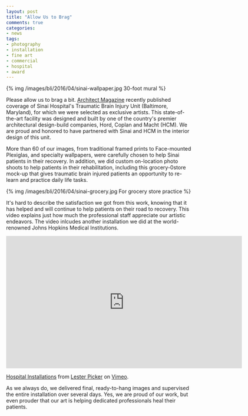 ```yaml
---
layout: post
title: "Allow Us to Brag"
comments: true
categories:
- news
tags:
- photography
- installation
- fine art
- commercial
- hospital
- award
---
```


{% img /images/bli/2016/04/sinai-wallpaper.jpg 30-foot mural %}

Please allow us to brag a bit. [Architect Magazine](http://www.architectmagazine.com/project-gallery/traumatic-brain-injury-unit-at-sinai-hospital) recently published coverage of Sinai Hospital's Traumatic Brain Injury Unit (Baltimore, Maryland), for which we were selected as exclusive artists. This state-of-the-art facility was designed and built by one of the country's premier architectural design-build companies, Hord, Coplan and Macht (HCM). We are proud and honored to have partnered with Sinai and HCM in the interior design of this unit. 

<!--more-->

More than 60 of our images, from traditional framed prints to Face-mounted Plexiglas, and specialty wallpapers, were carefully chosen to help Sinai patients in their recovery. In addition, we did custom on-location photo shoots to help patients in their rehabilitation, including this grocery-0store mock-up that gives traumatic brain injured patients an opportunity to re-learn and practice daily life tasks. 

{% img /images/bli/2016/04/sinai-grocery.jpg For grocery store practice %}

It's hard to describe the satisfaction we got from this work, knowing that it has helped and will continue to help patients on their road to recovery. This video explains just how much the professional staff appreciate our artistic endeavors. The video inlcudes another installation we did at the world-renowned Johns Hopkins Medical Institutions. 

<iframe src="https://player.vimeo.com/video/163415026" width="640" height="360" frameborder="0" webkitallowfullscreen mozallowfullscreen allowfullscreen></iframe> <p><a href="https://vimeo.com/163415026">Hospital Installations</a> from <a href="https://vimeo.com/user4796650">Lester Picker</a> on <a href="https://vimeo.com">Vimeo</a>.</p>

As we always do, we delivered final, ready-to-hang images and supervised the entire installation over several days. Yes, we are proud of our work, but even prouder that our art is helping dedicated professionals heal their patients. 


